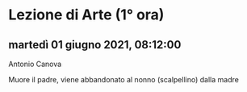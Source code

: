 


# Lezione di Arte (1° ora)

## martedì 01 giugno 2021, 08:12:00


Antonio Canova

Muore il padre, viene abbandonato al nonno (scalpellino) dalla madre


<!--stackedit_data:
eyJoaXN0b3J5IjpbLTE3OTA3MjEwN119
-->
